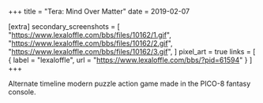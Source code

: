 +++
title = "Tera: Mind Over Matter"
date = 2019-02-07

[extra]
secondary_screenshots = [
	"https://www.lexaloffle.com/bbs/files/10162/1.gif",
	"https://www.lexaloffle.com/bbs/files/10162/2.gif",
	"https://www.lexaloffle.com/bbs/files/10162/3.gif",
]
pixel_art = true
links = [
	{ label = "lexaloffle", url = "https://www.lexaloffle.com/bbs/?pid=61594" }
]
+++

Alternate timeline modern puzzle action game made in the PICO-8 fantasy console.
